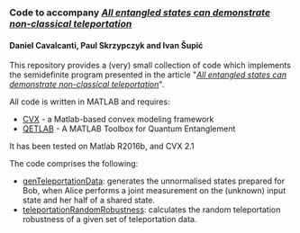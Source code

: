 ### Code to accompany *[All entangled states can demonstrate non-classical teleportation](https://arxiv.org/abs/1607.03249)*
#### Daniel Cavalcanti, Paul Skrzypczyk and Ivan Šupić

This repository provides a (very) small collection of code which implements the semidefinite program presented in the article "*[All entangled states can demonstrate non-classical teleportation](https://arxiv.org/abs/1607.03249)*".

All code is written in MATLAB and requires:
- [CVX](http://cvxr.com/) - a Matlab-based convex modeling framework
- [QETLAB](http://www.qetlab.com/) - A MATLAB Toolbox for Quantum Entanglement

It has been tested on Matlab R2016b, and CVX 2.1 

The code comprises the following:

  - [genTeleportationData](https://github.com/paulskrzypczyk/nonclassicalteleportation/blob/master/genTeleportationData.m): generates the unnormalised states prepared for Bob, when Alice performs a joint measurement on the (unknown) input state and her half of a shared state.
  - [teleportationRandomRobustness](https://github.com/paulskrzypczyk/nonclassicalteleportation/blob/master/teleportationRandomRobustness.m): calculates the random teleportation robustness of a given set of teleportation data. 
